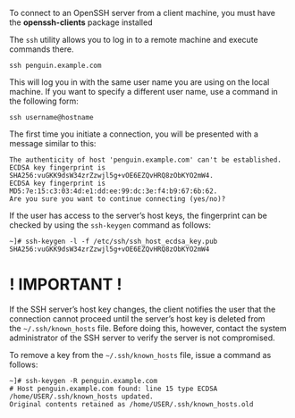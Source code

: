 
To connect to an OpenSSH server from a client machine, you must have the **openssh-clients** package installed

The `ssh` utility allows you to log in to a remote machine and execute commands there.

```
ssh penguin.example.com
```

This will log you in with the same user name you are using on the local machine. If you want to specify a different user name, use a command in the following form:

```
ssh username@hostname
```

The first time you initiate a connection, you will be presented with a message similar to this:

```
The authenticity of host 'penguin.example.com' can't be established.
ECDSA key fingerprint is SHA256:vuGKK9dsW34zrZzwjl5g+vOE6EZQvHRQ8zObKYO2mW4.
ECDSA key fingerprint is MD5:7e:15:c3:03:4d:e1:dd:ee:99:dc:3e:f4:b9:67:6b:62.
Are you sure you want to continue connecting (yes/no)?
```

If the user has access to the server’s host keys, the fingerprint can be checked by using the `ssh-keygen` command as follows:

```
~]# ssh-keygen -l -f /etc/ssh/ssh_host_ecdsa_key.pub
SHA256:vuGKK9dsW34zrZzwjl5g+vOE6EZQvHRQ8zObKYO2mW4
```



# ! IMPORTANT !

If the SSH server’s host key changes, the client notifies the user that the connection cannot proceed until the server’s host key is deleted from the `~/.ssh/known_hosts` file. Before doing this, however, contact the system administrator of the SSH server to verify the server is not compromised.

To remove a key from the `~/.ssh/known_hosts` file, issue a command as follows:

```
~]# ssh-keygen -R penguin.example.com
# Host penguin.example.com found: line 15 type ECDSA
/home/USER/.ssh/known_hosts updated.
Original contents retained as /home/USER/.ssh/known_hosts.old
```

